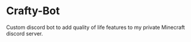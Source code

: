 # Crafty-Bot
Custom discord bot to add quality of life features to my private Minecraft discord server.

